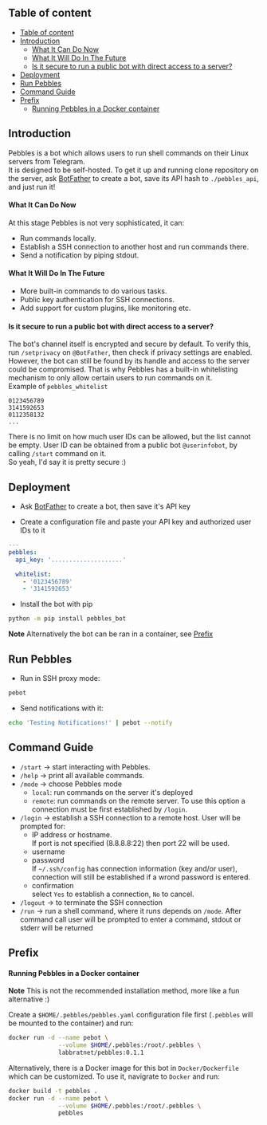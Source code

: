 ## Table of content
- [Table of content](#table-of-content)
- [Introduction](#introduction)
    - [What It Can Do Now](#what-it-can-do-now)
    - [What It Will Do In The Future](#what-it-will-do-in-the-future)
    - [Is it secure to run a public bot with direct access to a server?](#is-it-secure-to-run-a-public-bot-with-direct-access-to-a-server)
- [Deployment](#deployment)
- [Run Pebbles](#run-pebbles)
- [Command Guide](#command-guide)
- [Prefix](#prefix)
    - [Running Pebbles in a Docker container](#running-pebbles-in-a-docker-container)

## Introduction
Pebbles is a bot which allows users to run shell commands on their Linux servers from Telegram.  
It is designed to be self-hosted. To get it up and running clone repository on the server, 
ask [BotFather](https://core.telegram.org/bots#6-botfather) to create a bot, 
save its API hash to `./pebbles_api`, and just run it!

#### What It Can Do Now
At this stage Pebbles is not very sophisticated, it can:
- Run commands locally.
- Establish a SSH connection to another host and run commands there.
- Send a notification by piping stdout.

#### What It Will Do In The Future
- More built-in commands to do various tasks.
- Public key authentication for SSH connections.
- Add support for custom plugins, like monitoring etc.

#### Is it secure to run a public bot with direct access to a server?
The bot's channel itself is encrypted and secure by default. 
To verify this, run `/setprivacy` on `@BotFather`, then check if privacy settings are enabled.  
However, the bot can still be found by its handle and access to the server could be compromised. 
That is why Pebbles has a built-in whitelisting mechanism to only allow certain users to run 
commands on it.  
Example of `pebbles_whitelist`
```
0123456789
3141592653
0112358132
...
```
There is no limit on how much user IDs can be allowed, but the list cannot be empty. User ID 
can be obtained from a public bot `@userinfobot`, by calling `/start` command on it.  
So yeah, I'd say it is pretty secure :)


## Deployment
- Ask [BotFather](https://core.telegram.org/bots#6-botfather) to create a bot, then save it's API key

- Create a configuration file and paste your API key and authorized user IDs to it
```yaml
---
pebbles:
  api_key: '....................'

  whitelist:
    - '0123456789'
    - '3141592653' 
```

- Install the bot with pip
```bash
python -m pip install pebbles_bot
```
**Note** Alternatively the bot can be ran in a container, see [Prefix](#prefix)


## Run Pebbles
- Run in SSH proxy mode:
```bash
pebot
```

- Send notifications with it:
```bash
echo 'Testing Notifications!' | pebot --notify
```

## Command Guide
- `/start` -> start interacting with Pebbles.
- `/help` -> print all available commands.
- `/mode` -> choose Pebbles mode
  - `local`: run commands on the server it's deployed
  - `remote`: run commands on the remote server. To use this option a connection must be first established by `/login`.
- `/login` -> establish a SSH connection to a remote host. User will be prompted for:  
  - IP address or hostname.  
    If port is not specified (8.8.8.8:22) then port 22 will be used.
  - username
  - password  
    If `~/.ssh/config` has connection information (key and/or user), connection will still be established if a wrond password is entered.
  - confirmation  
    select `Yes` to establish a connection, `No` to cancel.
- `/logout` -> to terminate the SSH connection
- `/run` -> run a shell command, where it runs depends on `/mode`. After command call user will be prompted to enter a command, stdout or stderr will be returned


## Prefix
#### Running Pebbles in a Docker container
**Note** This is not the recommended installation method, more like a fun alternative :)

Create a `$HOME/.pebbles/pebbles.yaml` configuration file first 
(`.pebbles` will be mounted to the container) and run:
```bash
docker run -d --name pebot \
              --volume $HOME/.pebbles:/root/.pebbles \
              labbratnet/pebbles:0.1.1
```

Alternatively, there is a Docker image for this bot in `Docker/Dockerfile` 
which can be customized. To use it, navigrate to `Docker` and run:
```bash
docker build -t pebbles .
docker run -d --name pebot \
              --volume $HOME/.pebbles:/root/.pebbles \
              pebbles
```
